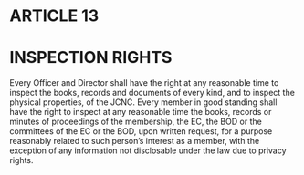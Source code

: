 # ARTICLE 13
# INSPECTION RIGHTS

Every Officer and Director shall have the right at any reasonable time to inspect the books,
records and documents of every kind, and to inspect the physical properties, of the JCNC.
Every member in good standing shall have the right to inspect at any reasonable time the books,
records or minutes of proceedings of the membership, the EC, the BOD or the committees of the
EC or the BOD, upon written request, for a purpose reasonably related to such person’s interest
as a member, with the exception of any information not disclosable under the law due to privacy
rights.
